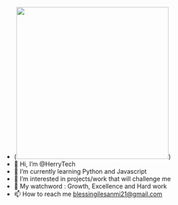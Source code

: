 - (<img src = "https://user-images.githubusercontent.com/127152563/234340154-56839970-6011-4fc4-94fa-0f91fa074159.png" width = "350" height = "350"/>)
- 👋 Hi, I’m @HerryTech
- 🌱 I’m currently learning Python and Javascript
- 👀 I’m interested in projects/work that will challenge me
- 💞️ My watchword : Growth, Excellence and Hard work
- 📫 How to reach me blessingilesanmi21@gmail.com

<!---
HerryTech/HerryTech is a ✨ special ✨ repository because its `README.md` (this file) appears on your GitHub profile.
You can click the Preview link to take a look at your changes.
--->
